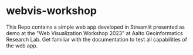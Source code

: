 # webvis-workshop
This Repo contains a simple web app developed in Streamlit presented as demo at the "Web Visualization Workshop 2023" at Aalto Geoinformatics Research Lab. Get familiar with the documentation to test all capabilities of the web app.
